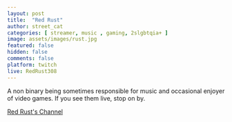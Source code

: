 ```yaml
---
layout: post
title:  "Red Rust"
author: street_cat
categories: [ streamer, music , gaming, 2slgbtqia+ ]
image: assets/images/rust.jpg
featured: false
hidden: false
comments: false
platform: twitch
live: RedRust308
---
```


A non binary being sometimes responsible for music and occasional enjoyer of video games. If you see them live, stop on by.

<a href="https://www.twitch.tv/redrust308">Red Rust's Channel</a>

